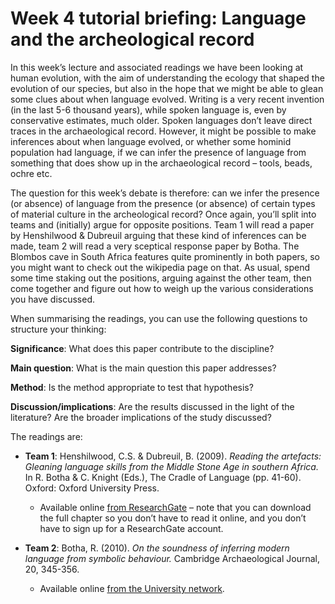 # Week 4 tutorial briefing: Language and the archeological record

In this week’s lecture and associated readings we have been looking at human evolution, with the aim of understanding the ecology that shaped the evolution of our species, but also in the hope that we might be able to glean some clues about when language evolved. Writing is a very recent invention (in the last 5-6 thousand years), while spoken language is, even by conservative estimates, much older. Spoken languages don’t leave direct traces in the archaeological record. However, it might be possible to make inferences about when language evolved, or whether some hominid population had language, if we can infer the presence of language from something that does show up in the archaeological record – tools, beads, ochre etc.

The question for this week’s debate is therefore: can we infer the presence (or absence) of language from the presence (or absence) of certain types of material culture in the archeological record? Once again, you’ll split into teams and (initially) argue for opposite positions. Team 1 will read a paper by Henshilwood & Dubreuil arguing that these kind of inferences can be made, team 2 will read a very sceptical response paper by Botha. The Blombos cave in South Africa features quite prominently in both papers, so you might want to check out the wikipedia page on that. As usual, spend some time staking out the positions, arguing against the other team, then come together and figure out how to weigh up the various considerations you have discussed.

When summarising the readings, you can use the following questions to structure your thinking:

**Significance**:
What does this paper contribute to the discipline?

**Main question**:
What is the main question this paper addresses?

**Method**:
Is the method appropriate to test that hypothesis?

**Discussion/implications**:
Are the results discussed in the light of the literature?
Are the broader implications of the study discussed?

The readings are:

- **Team 1**: Henshilwood, C.S. & Dubreuil, B. (2009). *Reading the artefacts: Gleaning language skills from the Middle Stone Age in southern Africa.* In R. Botha & C. Knight (Eds.), The Cradle of Language (pp. 41-60). Oxford: Oxford University Press.
  - Available online [from ResearchGate](http://www.researchgate.net/publication/265420627_Henshilwood_C.S.__Dubreuil_B._2009._Reading_the_artefacts_Gleaning_language_skills_from_the_Middle_Stone_Age_in_southern_Africa._In_%28eds._R._Botha__C._Knight%29_The_Cradle_of_Language_Oxford_Oxford_University_Press_41-60_) – note that you can download the full chapter so you don’t have to read it online, and you don’t have to sign up for a ResearchGate account.

- **Team 2**: Botha, R. (2010). *On the soundness of inferring modern language from symbolic behaviour.* Cambridge Archaeological Journal, 20, 345-356.
  - Available online [from the University network](https://discovered.ed.ac.uk/permalink/44UOE_INST/1viuo5v/cdi_proquest_journals_755047641).
